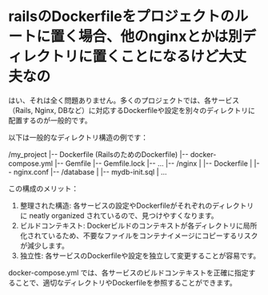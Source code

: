 # railsのDockerfileをプロジェクトのルートに置く場合、他のnginxとかは別ディレクトリに置くことになるけど大丈夫なの

はい、それは全く問題ありません。多くのプロジェクトでは、各サービス（Rails, Nginx, DBなど）に対応するDockerfileや設定を別々のディレクトリに配置するのが一般的です。

以下は一般的なディレクトリ構造の例です：

/my_project
|-- Dockerfile (RailsのためのDockerfile)
|-- docker-compose.yml
|-- Gemfile
|-- Gemfile.lock
|-- ...
|-- /nginx
|   |-- Dockerfile
|   |-- nginx.conf
|-- /database
|   |-- mydb-init.sql
|   ...

この構成のメリット：

1. 整理された構造: 各サービスの設定やDockerfileがそれぞれのディレクトリに neatly organized されているので、見つけやすくなります。
2. ビルドコンテキスト: Dockerビルドのコンテキストが各ディレクトリに局所化されているため、不要なファイルをコンテナイメージにコピーするリスクが減少します。
3. 独立性: 各サービスのDockerfileや設定を独立して変更することが容易です。

docker-compose.yml では、各サービスのビルドコンテキストを正確に指定することで、適切なディレクトリやDockerfileを参照することができます。
